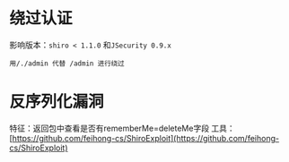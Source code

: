 # 绕过认证

影响版本：`shiro < 1.1.0` 和`JSecurity 0.9.x`
```
用/./admin 代替 /admin 进行绕过
```

# 反序列化漏洞

特征：返回包中查看是否有rememberMe=deleteMe字段
工具：[https://github.com/feihong-cs/ShiroExploit](https://github.com/feihong-cs/ShiroExploit)

